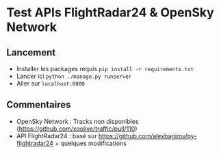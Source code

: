 # Test APIs FlightRadar24 & OpenSky Network

## Lancement
- Installer les packages requis `pip install -r requirements.txt`
- Lancer ici `python ./manage.py runserver`
- Aller sur `localhost:8000`

## Commentaires
- OpenSky Network : Tracks non disponibles (https://github.com/xoolive/traffic/pull/110) 
- API FlightRadar24 : basé sur https://github.com/alexbagirov/py-flightradar24 + quelques modifications